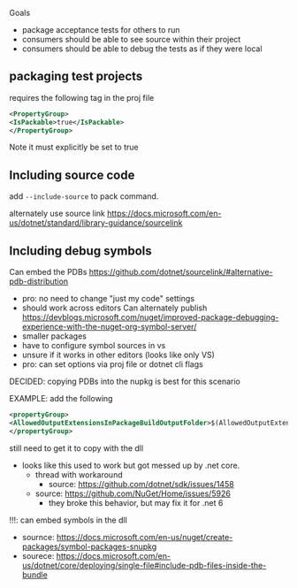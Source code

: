 ﻿

Goals
- package acceptance tests for others to run
- consumers should be able to see source within their project
- consumers should be able to debug the tests as if they were local


## packaging test projects

requires the following tag in the proj file
```xml
<PropertyGroup>
<IsPackable>true</IsPackable>
</PropertyGroup>
```

Note it must explicitly be set to true


## Including source code

add `--include-source` to pack command. 

alternately use source link https://docs.microsoft.com/en-us/dotnet/standard/library-guidance/sourcelink



## Including debug symbols

Can embed the PDBs https://github.com/dotnet/sourcelink/#alternative-pdb-distribution
 - pro: no need to change "just my code" settings
 - should work across editors
Can alternately publish https://devblogs.microsoft.com/nuget/improved-package-debugging-experience-with-the-nuget-org-symbol-server/
- smaller packages
- have to configure symbol sources in vs
- unsure if it works in other editors (looks like only VS)
- pro: can set options via proj file or dotnet cli flags 

DECIDED: copying PDBs into the nupkg is best for this scenario

EXAMPLE: add the following 
```xml
<propertyGroup>
<AllowedOutputExtensionsInPackageBuildOutputFolder>$(AllowedOutputExtensionsInPackageBuildOutputFolder);.pdb</AllowedOutputExtensionsInPackageBuildOutputFolder>
</propertyGroup>
```

still need to get it to copy with the dll
- looks like this used to work but got messed up by .net core. 
  - thread with workaround 
    - source: https://github.com/dotnet/sdk/issues/1458
  - source: https://github.com/NuGet/Home/issues/5926
    - they broke this behavior, but may fix it for .net 6


!!!: can embed symbols in the dll
- sournce: https://docs.microsoft.com/en-us/nuget/create-packages/symbol-packages-snupkg
- sourece: https://docs.microsoft.com/en-us/dotnet/core/deploying/single-file#include-pdb-files-inside-the-bundle